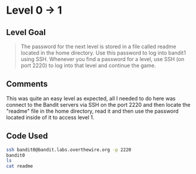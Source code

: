# Level 0 → 1

## Level Goal
> The password for the next level is stored in a file called readme located in the home directory. Use this password to log into bandit1 using SSH. Whenever you find a password for a level, use SSH (on port 2220) to log into that level and continue the game.

## Comments
This was quite an easy level as expected, all I needed to do here was connect to the Bandit servers via SSH on the port 2220 and then locate the "readme" file in the home directory, read it and then use the password located inside of it to access level 1.

Code Used
------
```bash
ssh bandit0@bandit.labs.overthewire.org -p 2220
bandit0
ls
cat readme
```

